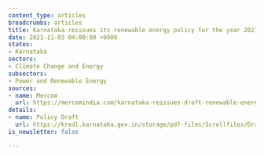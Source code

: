 ```yaml
---
content_type: articles
breadcrumbs: articles
title: Karnataka reissues its renewable energy policy for the year 2021-2026
date: 2021-11-03 04:00:00 +0000
states:
- Karnataka
sectors:
- Climate Change and Energy
subsectors:
- Power and Renewable Energy
sources:
- name: Mercom
  url: https://mercomindia.com/karnataka-reissues-draft-renewable-energy-policy/
details:
- name: Policy Draft
  url: https://kredl.karnataka.gov.in/storage/pdf-files/Scrollfiles/Draft%20Karnataka%20Renewable%20Energy%20Policy%202021-2026_13%20Oct%202021.pdf
is_newsletter: false

---
```

